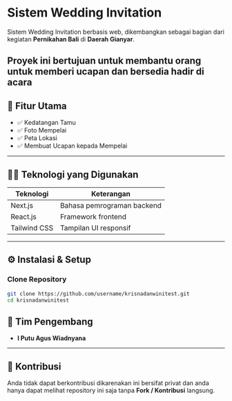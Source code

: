 # Sistem Wedding Invitation 

Sistem Wedding Invitation berbasis web, dikembangkan sebagai bagian dari kegiatan **Pernikahan Bali** di **Daerah Gianyar**.

Proyek ini bertujuan untuk membantu orang untuk memberi ucapan dan bersedia hadir di acara
---

## 📌 Fitur Utama

- ✅ Kedatangan Tamu
- ✅ Foto Mempelai
- ✅ Peta Lokasi 
- ✅ Membuat Ucapan kepada Mempelai

---

## 🧑‍💻 Teknologi yang Digunakan

| Teknologi     | Keterangan                          |
| ------------- | ----------------------------------- |
| Next.js       | Bahasa pemrograman backend          |
| React.js	| Framework frontend                  |
| Tailwind CSS  | Tampilan UI responsif               |

---

## ⚙️ Instalasi & Setup

### Clone Repository

```bash
git clone https://github.com/username/krisnadanwinitest.git
cd krisnadanwinitest
```


## 👥 Tim Pengembang

- **I Putu Agus Wiadnyana**

---


## 💬 Kontribusi

Anda tidak dapat berkontribusi dikarenakan ini bersifat privat dan anda hanya dapat melihat repository ini saja tanpa **Fork / Kontribusi** langsung.

